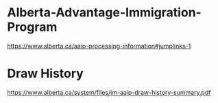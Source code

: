 # Alberta-Advantage-Immigration-Program

https://www.alberta.ca/aaip-processing-information#jumplinks-1

# Draw History
https://www.alberta.ca/system/files/im-aaip-draw-history-summary.pdf
